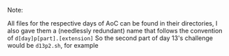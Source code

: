 Note:

  All files for the respective days of AoC can be found in their directories,
  I also gave them a (needlessly redundant) name that follows the convention of `d[day]p[part].[extension]`
  So the second part of day 13's challenge would be `d13p2.sh`, for example
